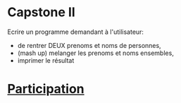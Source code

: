 # Capstone II

Ecrire un programme demandant à l'utilisateur:

- de rentrer DEUX prenoms et noms de personnes,
- (mash  up) melanger les prenoms et noms ensembles,
- imprimer le résultat


# [Participation](Participation.md)

